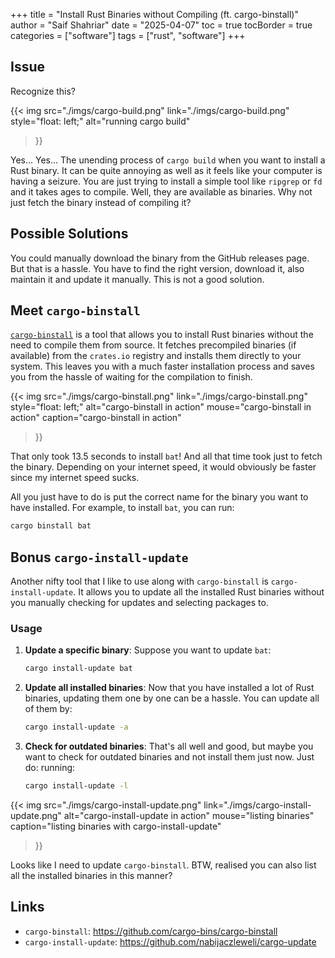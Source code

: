 +++
title = "Install Rust Binaries without Compiling (ft. cargo-binstall)"
author = "Saif Shahriar"
date = "2025-04-07"
toc = true
tocBorder = true
categories = ["software"]
tags = ["rust", "software"]
+++

## Issue

Recognize this?

<!-- prettier-ignore-start -->
{{<
  img
  src="./imgs/cargo-build.png"
  link="./imgs/cargo-build.png"
  style="float: left;"
  alt="running cargo build"
>}}
<!-- prettier-ignore-end -->

Yes... Yes... The unending process of `cargo build` when you want to install a
Rust binary. It can be quite annoying as well as it feels like your computer is
having a seizure. You are just trying to install a simple tool like `ripgrep` or
`fd` and it takes ages to compile. Well, they are available as binaries. Why not
just fetch the binary instead of compiling it?

## Possible Solutions

You could manually download the binary from the GitHub releases page. But that
is a hassle. You have to find the right version, download it, also maintain it
and update it manually. This is not a good solution.

## Meet `cargo-binstall`

[`cargo-binstall`](https://github.com/cargo-bins/cargo-binstall) is a tool that
allows you to install Rust binaries without the need to compile them from
source. It fetches precompiled binaries (if available) from the `crates.io`
registry and installs them directly to your system. This leaves you with a much
faster installation process and saves you from the hassle of waiting for the
compilation to finish.

<!-- prettier-ignore-start -->
{{<
    img
    src="./imgs/cargo-binstall.png"
    link="./imgs/cargo-binstall.png"
    style="float: left;"
    alt="cargo-binstall in action"
    mouse="cargo-binstall in action"
    caption="cargo-binstall in action"
>}}
<!-- prettier-ignore-end -->

That only took 13.5 seconds to install `bat`! And all that time took just to
fetch the binary. Depending on your internet speed, it would obviously be faster
since my internet speed sucks.

All you just have to do is put the correct name for the binary you want to have
installed. For example, to install `bat`, you can run:

```bash
cargo binstall bat
```

## Bonus `cargo-install-update`

Another nifty tool that I like to use along with `cargo-binstall` is
`cargo-install-update`. It allows you to update all the installed Rust binaries
without you manually checking for updates and selecting packages to.

### Usage

1. **Update a specific binary**: Suppose you want to update `bat`:

   ```bash
   cargo install-update bat
   ```

2. **Update all installed binaries**: Now that you have installed a lot of Rust
   binaries, updating them one by one can be a hassle. You can update all of
   them by:

   ```bash
   cargo install-update -a
   ```

3. **Check for outdated binaries**: That's all well and good, but maybe you want
   to check for outdated binaries and not install them just now. Just do:
   running:
   ```bash
   cargo install-update -l
   ```

<!-- prettier-ignore-start -->
  {{<
      img
      src="./imgs/cargo-install-update.png"
      link="./imgs/cargo-install-update.png"
      alt="cargo-install-update in action"
      mouse="listing binaries"
      caption="listing binaries with cargo-install-update"
  >}}
<!-- prettier-ignore-end -->

Looks like I need to update `cargo-binstall`. BTW, realised you can also list
all the installed binaries in this manner?

## Links

- `cargo-binstall`: https://github.com/cargo-bins/cargo-binstall
- `cargo-install-update`: https://github.com/nabijaczleweli/cargo-update
